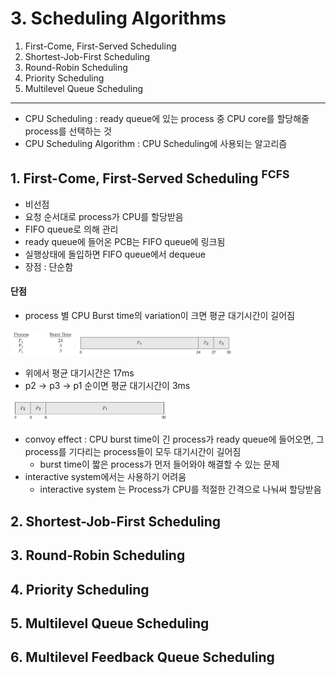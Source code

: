 # 3. Scheduling Algorithms

1. First-Come, First-Served Scheduling
2. Shortest-Job-First Scheduling
3. Round-Robin Scheduling
4. Priority Scheduling
5. Multilevel Queue Scheduling

---

- CPU Scheduling : ready queue에 있는 process 중 CPU core를 할당해줄 process를 선택하는 것
- CPU Scheduling Algorithm : CPU Scheduling에 사용되는 알고리즘

## 1. First-Come, First-Served Scheduling <sup>FCFS</sup>

- 비선점
- 요청 순서대로 process가 CPU를 할당받음
- FIFO queue로 의해 관리
- ready queue에 들어온 PCB는 FIFO queue에 링크됨
- 실행상태에 돌입하면 FIFO queue에서 dequeue
- 장점 : 단순함

#### 단점

- process 별 CPU Burst time의 variation이 크면 평균 대기시간이 길어짐

<img src="img.png"  width="20%"/>  

<img src="img_1.png"  width="50%"/>

- 위에서 평균 대기시간은 17ms
- p2 -> p3 -> p1 순이면 평균 대기시간이 3ms

<img src="img_2.png"  width="50%"/>

- convoy effect : CPU burst time이 긴 process가 ready queue에 들어오면, 그 process를 기다리는 process들이 모두 대기시간이 길어짐
    - burst time이 짧은 process가 먼저 들어와야 해결할 수 있는 문제
- interactive system에서는 사용하기 어려움
    - interactive system 는 Process가 CPU를 적절한 간격으로 나눠써 할당받음

## 2. Shortest-Job-First Scheduling

## 3. Round-Robin Scheduling

## 4. Priority Scheduling

## 5. Multilevel Queue Scheduling

## 6. Multilevel Feedback Queue Scheduling
